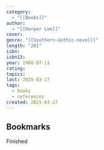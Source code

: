 ```yaml
---
category:
  - "[[Books]]"
author:
  - "[[Harper Lee]]"
cover: 
genre: "[[Southern-Gothic-novel]]"
length: "281"
isbn: 
isbn13: 
year: 1960-07-11
rating: 
topics: 
last: 2025-03-27
tags:
  - books
  - references
created: 2025-03-27
---
```

## Bookmarks

Finished